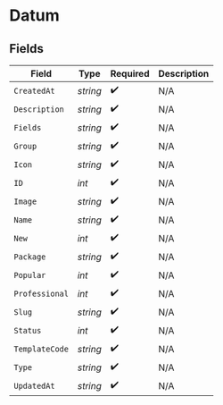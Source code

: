 # Datum


## Fields

| Field              | Type               | Required           | Description        |
| ------------------ | ------------------ | ------------------ | ------------------ |
| `CreatedAt`        | *string*           | :heavy_check_mark: | N/A                |
| `Description`      | *string*           | :heavy_check_mark: | N/A                |
| `Fields`           | *string*           | :heavy_check_mark: | N/A                |
| `Group`            | *string*           | :heavy_check_mark: | N/A                |
| `Icon`             | *string*           | :heavy_check_mark: | N/A                |
| `ID`               | *int*              | :heavy_check_mark: | N/A                |
| `Image`            | *string*           | :heavy_check_mark: | N/A                |
| `Name`             | *string*           | :heavy_check_mark: | N/A                |
| `New`              | *int*              | :heavy_check_mark: | N/A                |
| `Package`          | *string*           | :heavy_check_mark: | N/A                |
| `Popular`          | *int*              | :heavy_check_mark: | N/A                |
| `Professional`     | *int*              | :heavy_check_mark: | N/A                |
| `Slug`             | *string*           | :heavy_check_mark: | N/A                |
| `Status`           | *int*              | :heavy_check_mark: | N/A                |
| `TemplateCode`     | *string*           | :heavy_check_mark: | N/A                |
| `Type`             | *string*           | :heavy_check_mark: | N/A                |
| `UpdatedAt`        | *string*           | :heavy_check_mark: | N/A                |
